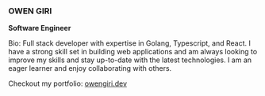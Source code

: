 ### OWEN GIRI
**Software Engineer**

Bio: Full stack developer with expertise in Golang, Typescript, and React. I have a strong skill set in building web applications and am always looking to improve my skills and stay up-to-date with the latest technologies. I am an eager learner and enjoy collaborating with others.
<br/>

Checkout my portfolio: [owengiri.dev](https://owengiri.dev)
